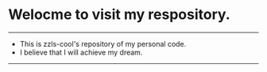 # Welocme to visit my respository.
--- 
- This is zzls-cool's repository of my personal code.
- I believe that I will achieve my dream.
---
